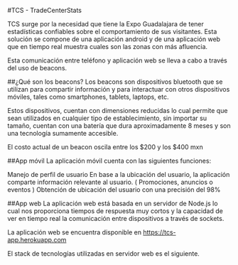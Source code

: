 #TCS - TradeCenterStats

TCS surge por la necesidad que tiene la Expo Guadalajara de tener estadísticas confiables sobre el comportamiento de sus visitantes. Esta solución se compone de una aplicación android y de una aplicación web que en tiempo real muestra cuales son las zonas con más afluencia.

Esta comunicación entre teléfono y aplicación web se lleva a cabo a través del uso de beacons.

##¿Qué son los beacons?
Los beacons son dispositivos bluetooth que se utilizan para compartir información y para interactuar con otros dispositivos móviles, tales como smartphones, tablets, laptops, etc. 
 
Estos dispositivos, cuentan con dimensiones reducidas lo cual permite que sean utilizados en cualquier tipo de establecimiento, sin importar su tamaño, cuentan con una batería que dura aproximadamente 8 meses y son una tecnología sumamente accesible.

El costo actual de un beacon oscila entre los $200 y los $400 mxn 

##App móvil
La aplicación móvil cuenta con las siguientes funciones:

Manejo de perfil de usuario
En base a la ubicación del usuario, la aplicación comparte información relevante al usuario.  ( Promociones, anuncios o eventos )
Obtención de ubicación del usuario con una precisión del 98% 
	
##App web
La aplicación web está basada en un servidor de Node.js lo cual nos proporciona tiempos de respuesta muy cortos y la capacidad de ver en tiempo real la comunicación entre dispositivos a través de sockets.

La aplicación web se encuentra disponible en https://tcs-app.herokuapp.com 


El stack de tecnologías utilizadas en servidor web es el siguiente.



